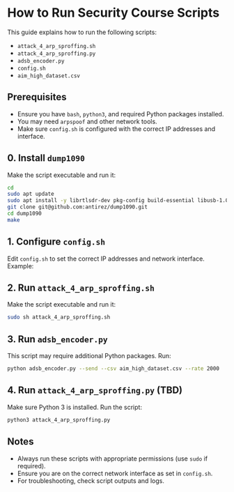 # How to Run Security Course Scripts

This guide explains how to run the following scripts:
- `attack_4_arp_sproffing.sh`
- `attack_4_arp_sproffing.py`
- `adsb_encoder.py`
- `config.sh`
- `aim_high_dataset.csv`

## Prerequisites
- Ensure you have `bash`, `python3`, and required Python packages installed.
- You may need `arpspoof` and other network tools.
- Make sure `config.sh` is configured with the correct IP addresses and interface.

## 0. Install `dump1090`
Make the script executable and run it:
```bash
cd
sudo apt update
sudo apt install -y librtlsdr-dev pkg-config build-essential libusb-1.0-0-dev
git clone git@github.com:antirez/dump1090.git
cd dump1090
make
```

## 1. Configure `config.sh`
Edit `config.sh` to set the correct IP addresses and network interface. Example:

## 2. Run `attack_4_arp_sproffing.sh`
Make the script executable and run it:
```bash
sudo sh attack_4_arp_sproffing.sh 
```

## 3. Run `adsb_encoder.py`
This script may require additional Python packages. Run:
```bash
python adsb_encoder.py --send --csv aim_high_dataset.csv --rate 2000
```

## 4. Run `attack_4_arp_sproffing.py` (TBD)
Make sure Python 3 is installed. Run the script:
```bash
python3 attack_4_arp_sproffing.py
```

## Notes
- Always run these scripts with appropriate permissions (use `sudo` if required).
- Ensure you are on the correct network interface as set in `config.sh`.
- For troubleshooting, check script outputs and logs.
